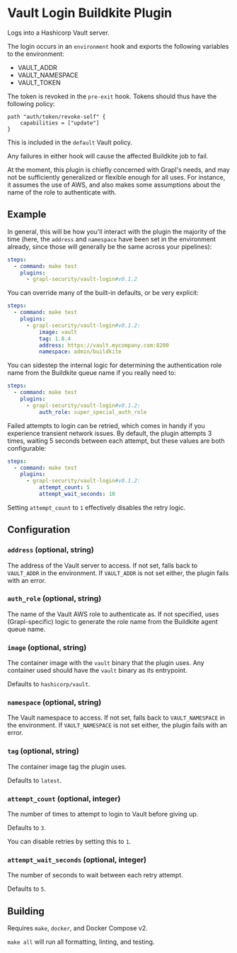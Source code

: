 # Vault Login Buildkite Plugin

Logs into a Hashicorp Vault server.

The login occurs in an `environment` hook and exports the following
variables to the environment:
- VAULT_ADDR
- VAULT_NAMESPACE
- VAULT_TOKEN

The token is revoked in the `pre-exit` hook. Tokens should thus have
the following policy:

```hcl
path "auth/token/revoke-self" {
    capabilities = ["update"]
}
```
This is included in the `default` Vault policy.

Any failures in either hook will cause the affected Buildkite job to
fail.

At the moment, this plugin is chiefly concerned with Grapl's needs,
and may not be sufficiently generalized or flexible enough for all
uses. For instance, it assumes the use of AWS, and also makes some
assumptions about the name of the role to authenticate with.

## Example

In general, this will be how you'll interact with the plugin the
majority of the time (here, the `address` and `namespace` have been
set in the environment already, since those will generally be the same
across your pipelines):

```yml
steps:
  - command: make test
    plugins:
      - grapl-security/vault-login#v0.1.2
```

You can override many of the built-in defaults, or be very explicit:

```yml
steps:
  - command: make test
    plugins:
      - grapl-security/vault-login#v0.1.2:
          image: vault
          tag: 1.8.4
          address: https://vault.mycompany.com:8200
          namespace: admin/buildkite
```

You can sidestep the internal logic for determining the authentication
role name from the Buildkite queue name if you really need to:

```yml
steps:
  - command: make test
    plugins:
      - grapl-security/vault-login#v0.1.2:
          auth_role: super_special_auth_role
```

Failed attempts to login can be retried, which comes in handy if you
experience transient network issues. By default, the plugin attempts 3
times, waiting 5 seconds between each attempt, but these values are
both configurable:

```yml
steps:
  - command: make test
    plugins:
      - grapl-security/vault-login#v0.1.2:
          attempt_count: 5
          attempt_wait_seconds: 10
```

Setting `attempt_count` to `1` effectively disables the retry logic.

## Configuration

### `address` (optional, string)

The address of the Vault server to access. If not set, falls back to
`VAULT_ADDR` in the environment. If `VAULT_ADDR` is not set either,
the plugin fails with an error.

### `auth_role` (optional, string)

The name of the Vault AWS role to authenticate as. If not specified,
uses (Grapl-specific) logic to generate the role name from the
Buildkite agent queue name.

### `image` (optional, string)

The container image with the `vault` binary that the plugin uses. Any
container used should have the `vault` binary as its entrypoint.

Defaults to `hashicorp/vault`.

### `namespace` (optional, string)

The Vault namespace to access. If not set, falls back to
`VAULT_NAMESPACE` in the environment. If `VAULT_NAMESPACE` is not set
either, the plugin fails with an error.

### `tag` (optional, string)

The container image tag the plugin uses.

Defaults to `latest`.

### `attempt_count` (optional, integer)

The number of times to attempt to login to Vault before giving
up.

Defaults to `3`.

You can disable retries by setting this to `1`.

### `attempt_wait_seconds` (optional, integer)

The number of seconds to wait between each retry attempt.

Defaults to `5`.

## Building

Requires `make`, `docker`, and Docker Compose v2.

`make all` will run all formatting, linting, and testing.
